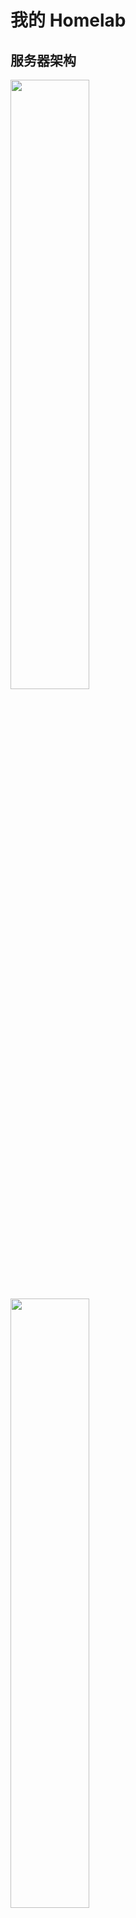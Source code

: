 # 我的 Homelab

## 服务器架构

<img src="_img/my-homelab.webp" style="width:50%">
<img src="_img/my-homlab-internal.webp" style="width:50%">

| 机器名称 | CPU | MEM | SSD | HDD | 说明 |
| :---: | :---: | :---: | :---: | :---: | :---: |
| Minisfroum UM560     | AMD R5 5625U, 15W, 6C12T | 16G * 2 |512G SSD | 4T * 2 HDD | 主力节点，低功耗 |
| MoreFine S500+       | AMD R7 5825U,  15W, 8C16T | 32G * 2 | 1T SSD | - | 主力设备，低功耗 |
| Beelink GTR5         | AMD R9 5900HX, 45W, 8C16T | 32G * 2 | 1T SSD | - | 高性能节点，日常维持低功耗运行 |
| Orange Pi 5  | RK 3588S, 8C(A76*4 + A55*4), GPU(4Cores, Mail-G610), NPU(6Tops) | 8G | 128G TF Card | - | 高性能 ARM64 主机，买来给 k8s 跑 ARM 负载的。（它的 NPU/GPU 也很强悍，可以拿来跑推理、视频转码） |
| Rock Pi 5A  | RK 3588S, 8C(A76*4 + A55*4), GPU(4Cores, Mail-G610), NPU(6Tops) | 4G | 128G TF Card | - | 配置与 Orange Pi 5 一致，内存小一点。还没到手，主机预计 2023/Q2 出货... |
| ~~Raspberry Pi 4B 2GB~~  | BCM2711 (ARMv8), 4C4T | 2G | 128G TF Card | - | ~~超低功耗 ARM64 主机~~，目前拿去玩电子了 |


## 网络拓扑

```mermaid
graph TD
  WAN[WAN - 电信 1000M 宽带] <-- 1GbE / 端口受限型 NAT -->edge_router
	edge_router <-- 2.5GbE --> PVE-Node2
  edge_router[ZTE AX5400Pro+] <-- 2.5GbE --> PVE-Node1

	edge_router <-- 1GbE --> orangepi5[Orange PI 5 - K3s ARM 节点]
  edge_router <-- WiFi6 1800M --> R9000P[联想 R9000P 游戏机]
  edge_router <-- WiFi6 --> android_pad1[小米平板 5 Pro]
  edge_router <-- WiFi5 --> android1[手机 Realme X2 Pro]
	edge_router <-- WiFi5 --> raspberrypi[Raspberry PI 4B]

	subgraph PVE-node1[Minisfroum UM560 - R5 5625U]
    PVE-Node1[Proxmox VE 集群 - 主力节点1]
    PVE-Node1 <-- USB3 --> USB-NIC1[USB3 2.5G 网卡 1]
	end
  
  PVE-Node1 <-- USB3 --> USB-Storage1[USB 硬盘盒 4T * 2]
	USB-NIC1 <-- 2.5G --> PVE-Node3
	
	subgraph PVE-node2[MoreFine S500+ - R7 5825U]
    PVE-Node2[Proxmox VE 集群 - 主力节点2]
	end

	subgraph PVE-node3[Beelink GTR5 R9 5900HX]
    PVE-Node3[Proxmox VE 集群 - 高性能节点]
	end

```

## 软件架构

![](_img/ryan-pve-console.webp "PVE Web 控制台")
![](_img/dashy-homepage.webp "Homelab 面板")

- Minisfroum UM560
  - OS: Proxmox VE
  - VMs
    - OpenWRT: 1C/1G 2G - host CPU
      - 作为软路由系统，实现网络加速、DDNS 等功能
      - 安装 openclash、广告拦截插件
    - docker-compose server 4C/8G 32G
      - 硬盘盒 Sata 直通到此虚拟机，作为家庭 NAS 系统，提供 WebDAV 协议与 HTTP File Server.
      - 目前跑了这些服务
        - [sftpgo](https://github.com/drakkan/sftpgo): 一个文件共享服务器，支持 sftp、webdav、ftp/s 等协议，支持本地存储，或者使用 AWS/GCP/Azure 的对象存储。
        - [filebrowser](https://github.com/filebrowser/filebrowser): 文件浏览器，支持查看、上传、下载
        - [dashy](https://github.com/lissy93/dashy) HomePage 页
          - 在安装了如此多的自托管服务后，一个用于索引所有服务的 Homepage 就显得非常有必要了
        - [jellyfin](https://github.com/jellyfin/jellyfin): 影音系统
        - [syncthing](https://github.com/syncthing/syncthing): 在多台机器之间进行持续性的增量同步。
        - Envoy Gateway: 作为局域网所有小站点的网关（选择 envoy 单纯是为了熟悉 envoy 的使用）
        - [uptime-kuma](https://github.com/louislam/uptime-kuma): 站点可访问性检测
        - [actionsflow](https://github.com/actionsflow/actionsflow): 完全兼容 Github Action 的自托管 workflow 服务
        - [excalidraw](https://github.com/excalidraw/excalidraw): 自托管白板项目
    - windows server 2022 2c/8G
    - k3s-main single master 2C/4G 20G
      - 家庭网络，单 master 就够用了，省点性能开销
      - 主要用做控制面集群，用来跑些 istio/karmada 的控制面
    - k3s-data-1 single master 2C/4G 20G
      - 数据面集群 1，跑些常见任务
    - k8s-data-2 single master 2C/4G 20G
      - 数据面集群 2，跑些常见任务
    - k3s-data-1 worker node 4C/8G 32G
      - 跑监控、eclipse-che 云 IDE、eBPF 监测工具等
      - 跑各种其他 k8s 实验负载
- MoreFine S500+
  - OS: Proxmox VE
  - VMs
    - tailscale-gateway 1C/1G 20G
      - tailscale 在家里的路由节点，以 `Subnet router` 模式运行，这样就能在任意 tailscale 节点上访问家里的 homelab 跟 NAS 啦~
    - Home Assistant 2C/2G 20G
      - 干一些自动化的活，比如我到家后自动播放歌曲？？？
    - k3s-data-1 worker node 4C/16G 100G
      - 跑各种其他 k8s 实验负载
    - k8s-data-2 worker node 4C/16G 100G
      - 跑各种其他 k8s 实验负载
- Beelink GTR5
  - OS: Proxmox VE
  - VMs
    - k3s-data-1 worker node * 3
      - 4C/16G 100G
      - 作为 k3s 高性能实验节点
    - ubuntu test server * 1
      - 2C/8G 32G
- OrangePi Pi 5
  - OS: Debian
  - APPs
    - k3s-data-1 arm64 worker node
      - 需要添加污点，容忍该污点即可将任务调度到此节点。
      - 这也是当前 k3s 集群中唯一的 ARM64/NPU 节点，主要用于做一些 ARM 相关的测试

k3s 集群里可以跑这些负载：

- 数据库：etcd/mysql/postgresql/minio/redis
- 可观测性：
  - 监控：vectoriametrics + grafana
  - 日志：loki + promtail + grafana
- 证书管理：cert-manager
- 集群网咯：cilium
- 服务网格：istio
- 多集群管理：karmada
- 配置部署与同步：argo-cd
- CICD: argo-workflows/tekton
- serverless: keda + dapr + knative + openfunction
  - 这一套方案集成了很多 serverless 的前沿技术，玩一玩能学到很多东西
- 本地镜像仓库: harbor
- 镜像分发：[dragonfly](https://github.com/dragonflyoss/Dragonfly2)
  - 为了省点代理流量，也提升大镜像的拉取速度，有必要给 K3s 安装一个 dragonfly 搞局域网的镜像分发
- 集群安全策略: kyverno
- 等等

局域网有了 x64 架构下 22C44T CPU + 160G RAM，以及 ARM64 架构下 16C CPU + 12G RAM + Mail-G610 GPU * 2 + 16 Tops NPU 的算力后（必要时还能把我的联想笔记本也加入到集群， 再补充 8C16T CPU + 16G RAM +  Nvidia RTX 3070 GPU），已经可以直接在局域网玩一些需要高算力的任务了，比如说：

- 大数据
  - [airbyte](https://github.com/airbytehq/airbyte) 数据管道
  - [alluxio](https://github.com/Alluxio/alluxio) 统一的数据存储接口
  - [Presto](https://github.com/prestodb/presto) SQL 查询引擎，可对接多种数据源
  - [doris](https://github.com/apache/doris) 高性能实时数仓（OLAP 分析型关系数据库）
  -  分布式消息发布与订阅系统
     - [apache pulsar on k8s](https://github.com/apache/pulsar): 对标 kafka，专为高吞吐量、低延迟、快速(或至少表现均匀)的消费者而设计，不适合 RPC
     - [NATS on k8s](https://github.com/nats-io/nats-server): 一个轻量级的云原生消息系统，高性能、低功耗、体积小，跟 redis 一样适合较小的消息。
  - [spark on k8s](https://github.com/GoogleCloudPlatform/spark-on-k8s-operator) 离线数据分析
    - 一篇写得很好的相关文章：[Setting up, Managing & Monitoring Spark on Kubernetes](https://spot.io/blog/setting-up-managing-monitoring-spark-on-kubernetes/)
    - 结合 argocd + argo-workflows 可实现 gitops 的 spark 任务编排
  - [flink on k8s](https://github.com/apache/flink-kubernetes-operator) 实时数据分析
  - [superset](https://github.com/apache/superset) 数据可视化平台
- 区块链
  - 自建区块链集群


除了上面这些，还可以去 [awesome-selfhosted](https://github.com/awesome-selfhosted/awesome-selfhosted) 跟 [CNCF Landscape](https://landscape.cncf.io/) 翻翻有没有自己感兴趣的项目。


## 服务器虚拟化

使用的 PVE，相关使用心得参见我的文章 [Proxmox Virtual Environment 使用指南](https://thiscute.world/posts/proxmox-virtual-environment-instruction/)

## NAS 网络存储

详见 [Network Attached Storage](./Network%20Attached%20Storage.md)

## 数据备份与同步策略

- PVE 虚拟机备份
  - 通过 crontab 定时任务，写脚本调用 PVE 的接口或者命令，备份所有重要虚拟机，并使用 rsync/scp 将 `/var/lib/vz/dump` 中的备份文件同步到 HDD，并且将同步指标上传到 prometheus 监控系统，如果备份功能失效，监控系统将通过短信或邮件告警。
    - 为了确保监控系统 work，还得做监控系统的交叉验证（是不是有点重了 emmm）。
  - 已经坏了两次 SSD 了，其中第二次悲惨损坏掉我的 k3s master 与 home assistant 虚拟机，没做备份的结果就是要重搞这俩。万幸主要的 k3s 配置文件与 docker-compose 配置都是 gitops 保存的，不至于丢失。
- PVE 虚拟机高可用
  - 对于 k3s master/openwrt/tailscale-gateway 这类要求高可用的虚拟机，可以考虑使用 [PVE 的 High_Availability](https://pve.proxmox.com/wiki/High_Availability) 实现故障自动恢复。
- 手机/电脑数据同步：使用 [Syncthing](https://github.com/syncthing/syncthing) 将手机与电脑的数据同步到 homelab 的 HDD 中

## 远程访问

前面提过了，使用的方案是 [Tailscale VPN](https://github.com/tailscale/tailscale)，它是一个基于 wireguard 的家庭 VPN，安装非常简单，基本傻瓜式操作。

在 Homelab 上跑了一个 [tailscale-gateway](https://tailscale.com/kb/1019/subnets/) 作为 homelab 的入口节点，这样无论在哪，我的 Android、Macbook 等
设备都可以无缝接入 Homelab~

注意 MacOS/Linux 等终端设备需要使用如下命令启动 tailscale，这样才能自动添加 Homelab 相关的路由，而 Android 设备实测会自动添加相关路由规则:

```shell
tailscale up --accept-routes
```

以及，使用如下命令可以检查确认节点是直连（`direct`）还是中继（`DERP relay`），如果显示为中继，说明 NAT 或防火墙规则比较严格，导致难以直连，这会导致延迟明显上升、带宽下降！

```shell
# 查看当前所有节点的状态
tailscale status

# 检测到某个 ip 地址 / hostname 是否直连
tailscale ping <hostname-or-ip>
```

另外安全起见，虽然已经取得了公网 IP，暂时仍未启用任何面向公网的 Web 服务，仅将路由器 NAT 类型设为了「端口受限型」（未改为「全锥型」）。

## 监控告警

目前使用的 node_exporter + Victoria-Metrics，运行在 K3s 中，它的 Operator 提供了 API 可以很方便地采集静态主机的指标，而且配置完全兼容 Prometheus，非常棒~

告警也打算使用 Victoria-Metrics 的 vmalert，但是因为还没搭建完成，所以还没接告警。
或许会将告警发送到 Telegram/Discord/QQ，还没想好发给哪个。

## 功耗测量

>Linux 主机满载功耗测试命令为 `sysbench cpu --threads=16 --time=30 run`，其中 threads 值为 cpu 超线程数。

| 设备名称                            | 空载功耗 | 低负载功耗 | 满载功耗 | 电源最大功率 | 每月用电量 |
| :---:                              | :---:  | :---:   | :---:   | :---:      | :---: |
| 中兴 ZTE AX5400OPro+（双 2.5G 网口） | 10W    | 10W     | 10W     |            |按低负载功耗算 10W * 24h * 30day = 7.2 KWh |
| Minisfroum UM560 (AMD R5 5625U)    | 6W     | 15W  | 45W (CPU 被超频到了 30w) | -  | 按低负载功耗算 15W * 24h * 30day = 10.8 KWh |
| MoreFine S500+(AMD R7 5825U)       | 6W     | 16W  | 60W (CPU 被超频到了 40W)  |   | 低负载功耗跟 UM560 基本一致 |
| Beelink GTR5 (AMD R9 5900HX)       | 6W     | 35W     | 50W     |            | 按低负载功耗算 35W * 24h * 30day = 25.2 KWh |
| 双盘位硬盘盒 + 4T * 2                | (休眠)  | 12W     | 12W     | -          | 按低负载功耗算 12W * 24h * 30day = 8.64 KWh |
| 小米 AX1800（已闲置）                | 6W     | 6W      | 6W      | -          | 按低负载功耗算 6W * 24h * 30day = 4.32 KWh |
| Raspberry Pi 4B 2GB                | 3W     | -       | -       | 5V x 3A    |  - |

如果再乘上深圳这边租房的电价，基本都是 ￥1.5/KWh，费用还是有点高的...

这样算的话 GTR5 真的不适合当作常驻的机器用，低负载下电费也太贵了，homelab 的主力机必须是低压的，15W 比较稳。

## 价格与购入时间

主要设备：

| 设备名称 | 购入时间 | 购入渠道 | 价格 |  说明 |
| :---: | :---: | :---: | :---: |  :---: | 
| 小米 AX1800                | 2020-07-10 | 拼多多    | ￥265 | 最早的 WiFi6 产品，我曾经的主路由，目前已闲置 |
| Raspberry Pi 4B 2GB                | 2020-07-11 | 从同事手中购入 | ￥180 | 曾经拿来玩过 NAS，目前暂时作为 k3s 节点使用 |
| 中兴 ZTE AX5400OPro+（双 2.5G 网口） | 2022-11-02 | 京东自营   | ￥649 | 当前的主路由 |
| Minisfroum UM560 准系统 (AMD R5 5625U)    | 2022-11-02 | 京东官方店 | ￥1799 | 当前三台机器中颜值最高的机器，氮化镓充电器也很小巧，不过只有 6C12T，内存最高只支持 16G * 2 |
| Beelink GTR5 准系统 (AMD R9 5900HX)       | 2022-11-02 | 京东官方店 | ￥2545 | 双 2.5G 网口，性能高但是功耗也高些，颜值尚可，不过充电器较大 |
|  MoreFine S500+ (AMD R7 5825U) 准系统     | 2022-11-19 | 淘宝官方店 | ￥2069 | 就比 UM560 贵 ￥270，升级到 8C16T 且功耗不变，缺点是机箱颜值要差些，而且出风口在底部。 |
|  Orange Pi 5 8G + 5V4A电源     | 2023-02-04 | 淘宝官方店 | ￥749 + 运费 ￥8 | 高性能 Pi，买来给 k8s 跑 ARM 负载的 |


内存条与硬盘：

| 设备名称 | 购入时间 | 购入渠道 | 价格 | 说明 |
| :---: | :---: | :---: | :---: | :---: | 
| 优越者双盘位硬盘盒 Y-3355                | 2020-07-10 | 拼多多    | ￥369 | 主要用途：ISCSI 远程游戏存储、数据备份、影视下载 |
| 西数紫盘 4TB SATA 6Gb/s (WD40EZRZ)               | 2020-07-11 | 京东自营    | ￥539 | 插硬盘盒里，接在 UM560 上 |
| 西数蓝盘 4TB SATA 6Gb/s (WD40EJRX)               | 2020-07-11 | 京东自营    | ￥579 | 插硬盘盒里，接在 UM560 上 |
| 光威战将 DDR4 16GB 3200 笔记本内存    | 2021-06-08 | 京东自营    | ￥439 * 2 | 一开始是给 R9000P 用的，现在换到 UM560 上了（2022 年价格: 259 * 2） |
| ZhiTai SSD - TiPlus5000 512GB (TLC, 长江存储)        | 2022-11-02 | 京东自营    | ￥309 | 笔记本 Windows 游戏机存储（游戏都 ISCSI 远程存储了，所以本机不需要大空间） |
| Asgard SSD - AN3.0 512G NVMe-M.2/80 (TLC, 长江存储)  | 2022-11-02 | 京东自营    | ￥249 | UM560 的存储，2023-02-03 跪了，2/7 完成售后换新，看看这次能撑多久... |
| 京东京造 128G TF 卡（写入 120MB/s, 读取 160MB/s）  | 2022-11-06 | 京东自营    | ￥89 | Raspberry Pi 的存储 |
| 光威战将 DDR4 32GB 3200 笔记本内存 * 2            | 2022-11-07 | 京东自营    | ￥579 * 2 | GTR5 的内存条 |
| 西数 SSD - WD Blue SN570 1T (TLC) * 2          | 2022-11-17 与 2022-11-19 | 京东自营    | ￥559 * 2 | GTR5 与 S500+ 的存储 |
| 玖合 NB-DDR4-32G-3200 * 2           | 2022-11-19 | 京东自营    | ￥429 * 2 | S500+ 的内存条 |


其他小配件：

| 设备名称 | 购入时间 | 购入渠道 | 价格 | 说明 |
| :---: | :---: | :---: | :---: | :---: | 
| 标康电力监测插座 BK-033                  | 2020-07-29 | 京东自营    | ￥41 | 监测整个 Homelab 的功耗情况 |
| 斯泰克 USB 网卡 2.5GbE * 2             | 2022-11-02 | 京东自营    | ￥77 * 2 | 用于拓展 mini 主机与笔记本电脑的 2.5G 网口 |
| 绿巨能 HDMI 视频采集卡（1080P 输出, USB/Type-C 接口） | 2022-11-02 | 京东自营    | ￥79 | 配合 USB Camera APP 将安卓设备当成显示器用，主要用于机器装机 |
| 公牛抗电涌浪涌插座 6 位 GN-H3060 | 2022-11-17 | 京东自营    | ￥89 | Homelab 都插这个插座上 |

以及已经翻车的设备/配件：

| 设备名称 | 购入时间 | 翻车时间 | 购入渠道 | 价格 | 说明 |
| :---: | :---: | :---: | :---: | :---: | :---: | 
| 光威 SSD - 弈Pro 1T           | 2021-06-08 | 2022-11-13 | 京东自营    | ￥819 | 之前给 Windows 游戏机用了一年多，然后换到 GTR5 上没跑几天就掉盘了（系统无法启动，显示器报错 `nvme0: Device not ready; aborting reset`），京东售后给办理了 9 折退款（还好没存啥重要数据） |
| Asgard SSD - AN3.0 512G NVMe-M.2/80 (TLC, 长江存储)  | 2022-11-02 | 2023-02-03 | 京东自营    | ￥249 | 买到手后一直是 UM560 的存储。跑了刚三个月就出问题了，进入系统后用 `dmesg` 能看到非常多这类报错 `blk_update_request: critical medium error, dev nvme0n1, sector 951741928 op 0x0:(READ) flags 0x0 phys_seg 1 prio class 0`。京东售后给换了新，但是丢了一些数据，数据不重要，但是需要花些额外的精力重建环境（充分认识到了 SSD 不稳，必须做定时备份！）。 |


最后还有一些没入手，但是觉得很不错的设备：

- 高性能小主机（注意我没特别做过压测，实际性能释放不明哈）
  - Minisfroum UM590: 我之前买的时候卖 3000，现在 UM690 出来后，降价到了 2589（粉丝价）。还是氮化镓充电器，颜值也在线，感觉比 Beelink GTR5 更香了。
  - Minisfroum UM690: 3000 的价格，主要提升在核显上，另外就是接口升级到了 USB 4、内存频率也上升了不少。不搞什么视频流解码，这个核显提升意义不大，所以对我的 homelab 而言它性价比不高。
  - Beelink GTR6: 2789 的价格，比同样是 6900HX 的 UM690 便宜不少，不过它的供电器就大很多了，如果想上 6900HX 的话，就看需求选购吧。
    - GTR6 相比 UM590 才贵 200 块，从这个角度讲，性价比倒是不错。
- 中等性能、低功耗小主机（省电）
  - UM560 (AMD R7 5625U)，打折 1799 还不错
  - MoreFine S500+ (AMD R7 5825U)，打折 2069

总的来说，目前 Homelab 三台 mini 主机算上固态内存，花了接近 1W。
跟朋友对比了下，如果花差不多的钱买机架服务器，可以买到这个配置：`48C96T(2696v3 * 2) + 512G(32g * 16) + 9.6T(1.2T * 8)`
配置差别还是有点大的，不过胜在静音 + 低功耗 + 不占空间 + 发热小，对于小租房而言也算是不错的选择。
具体是要机架服务器还是 mini 主机，还是看个人需求吧。

mini 主机领域性价比高的机器，目前主要就是零刻、minisfroum、morefine 这三家，我刚好每家买了一台...

此外一些便宜的工控机其实也可以考虑，不过从我个人角度看，性价比高的工控机的性能都比较弱，性能上来后跟 mini 主机价格也差不多了，所以一般都被用做专门的软路由，目前不太符合我用来跑虚拟机的需求。

## 参考

- [Home-Network-Note](https://github.com/soulteary/Home-Network-Note): 苏洋的 Homelab 折腾笔记
- [bradfitz/homelab](https://github.com/bradfitz/homelab)
- [awesome-selfhosted](https://github.com/awesome-selfhosted/awesome-selfhosted)
